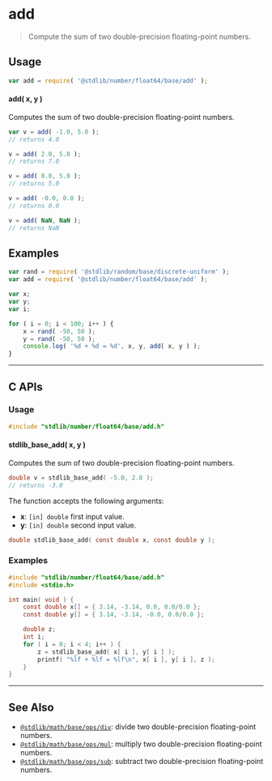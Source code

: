 <!--

@license Apache-2.0

Copyright (c) 2021 The Stdlib Authors.

Licensed under the Apache License, Version 2.0 (the "License");
you may not use this file except in compliance with the License.
You may obtain a copy of the License at

   http://www.apache.org/licenses/LICENSE-2.0

Unless required by applicable law or agreed to in writing, software
distributed under the License is distributed on an "AS IS" BASIS,
WITHOUT WARRANTIES OR CONDITIONS OF ANY KIND, either express or implied.
See the License for the specific language governing permissions and
limitations under the License.

-->

# add

> Compute the sum of two double-precision floating-point numbers.

<!-- Section to include introductory text. Make sure to keep an empty line after the intro `section` element and another before the `/section` close. -->

<section class="intro">

</section>

<!-- /.intro -->

<!-- Package usage documentation. -->

<section class="usage">

## Usage

```javascript
var add = require( '@stdlib/number/float64/base/add' );
```

#### add( x, y )

Computes the sum of two double-precision floating-point numbers.

```javascript
var v = add( -1.0, 5.0 );
// returns 4.0

v = add( 2.0, 5.0 );
// returns 7.0

v = add( 0.0, 5.0 );
// returns 5.0

v = add( -0.0, 0.0 );
// returns 0.0

v = add( NaN, NaN );
// returns NaN
```

</section>

<!-- /.usage -->

<!-- Package usage notes. Make sure to keep an empty line after the `section` element and another before the `/section` close. -->

<section class="notes">

</section>

<!-- /.notes -->

<!-- Package usage examples. -->

<section class="examples">

## Examples

<!-- eslint no-undef: "error" -->

```javascript
var rand = require( '@stdlib/random/base/discrete-uniform' );
var add = require( '@stdlib/number/float64/base/add' );

var x;
var y;
var i;

for ( i = 0; i < 100; i++ ) {
    x = rand( -50, 50 );
    y = rand( -50, 50 );
    console.log( '%d + %d = %d', x, y, add( x, y ) );
}
```

</section>

<!-- /.examples -->

<!-- C interface documentation. -->

* * *

<section class="c">

## C APIs

<!-- Section to include introductory text. Make sure to keep an empty line after the intro `section` element and another before the `/section` close. -->

<section class="intro">

</section>

<!-- /.intro -->

<!-- C usage documentation. -->

<section class="usage">

### Usage

```c
#include "stdlib/number/float64/base/add.h"
```

#### stdlib_base_add( x, y )

Computes the sum of two double-precision floating-point numbers.

```c
double v = stdlib_base_add( -5.0, 2.0 );
// returns -3.0
```

The function accepts the following arguments:

-   **x**: `[in] double` first input value.
-   **y**: `[in] double` second input value.

```c
double stdlib_base_add( const double x, const double y );
```

</section>

<!-- /.usage -->

<!-- C API usage notes. Make sure to keep an empty line after the `section` element and another before the `/section` close. -->

<section class="notes">

</section>

<!-- /.notes -->

<!-- C API usage examples. -->

<section class="examples">

### Examples

```c
#include "stdlib/number/float64/base/add.h"
#include <stdio.h>

int main( void ) {
    const double x[] = { 3.14, -3.14, 0.0, 0.0/0.0 };
    const double y[] = { 3.14, -3.14, -0.0, 0.0/0.0 };

    double z;
    int i;
    for ( i = 0; i < 4; i++ ) {
        z = stdlib_base_add( x[ i ], y[ i ] );
        printf( "%lf + %lf = %lf\n", x[ i ], y[ i ], z );
    }
}
```

</section>

<!-- /.examples -->

</section>

<!-- /.c -->

<!-- Section for related `stdlib` packages. Do not manually edit this section, as it is automatically populated. -->

<section class="related">

* * *

## See Also

-   <span class="package-name">[`@stdlib/math/base/ops/div`][@stdlib/math/base/ops/div]</span><span class="delimiter">: </span><span class="description">divide two double-precision floating-point numbers.</span>
-   <span class="package-name">[`@stdlib/math/base/ops/mul`][@stdlib/math/base/ops/mul]</span><span class="delimiter">: </span><span class="description">multiply two double-precision floating-point numbers.</span>
-   <span class="package-name">[`@stdlib/math/base/ops/sub`][@stdlib/math/base/ops/sub]</span><span class="delimiter">: </span><span class="description">subtract two double-precision floating-point numbers.</span>

</section>

<!-- /.related -->

<!-- Section for all links. Make sure to keep an empty line after the `section` element and another before the `/section` close. -->

<section class="links">

<!-- <related-links> -->

[@stdlib/math/base/ops/div]: https://github.com/stdlib-js/stdlib/tree/develop/lib/node_modules/%40stdlib/math/base/ops/div

[@stdlib/math/base/ops/mul]: https://github.com/stdlib-js/stdlib/tree/develop/lib/node_modules/%40stdlib/math/base/ops/mul

[@stdlib/math/base/ops/sub]: https://github.com/stdlib-js/stdlib/tree/develop/lib/node_modules/%40stdlib/math/base/ops/sub

<!-- </related-links> -->

</section>

<!-- /.links -->
